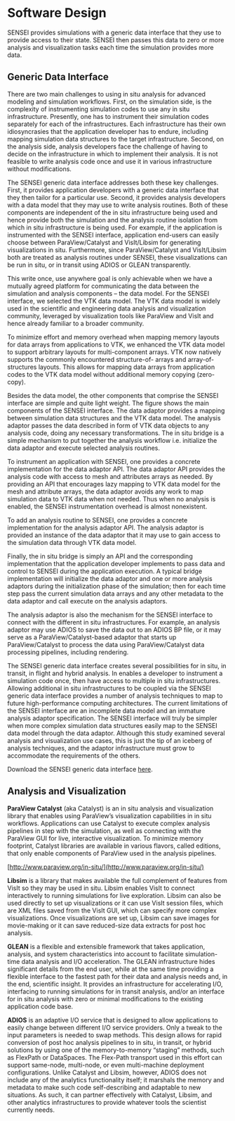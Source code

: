 # Software Design

SENSEI provides simulations with a generic data interface that they use to provide access to their state.  SENSEI then passes this data to zero or more analysis and visualization tasks each time the simulation provides more data.

## Generic Data Interface

There are two main challenges to using in situ analysis for advanced modeling and simulation workflows. First, on the simulation side, is the complexity of instrumenting simulation codes to use any in situ infrastructure. Presently, one has to instrument their simulation codes separately for each of the infrastructures. Each infrastructure has their own idiosyncrasies that the application developer has to endure, including mapping simulation data structures to the target infrastructure. Second, on the analysis side, analysis developers face the challenge of having to decide on the infrastructure in which to implement their analysis. It is not feasible to write analysis code once and use it in various infrastructure without modifications.

The SENSEI generic data interface addresses both these key challenges. First, it provides application developers with a generic data interface that they then tailor for a particular use. Second, it provides analysis developers with a data model that they may use to write analysis routines. Both of these components are independent of the in situ infrastructure being used and hence provide both the simulation and the analysis routine isolation from which in situ infrastructure is being used. For example, if the application is instrumented with the SENSEI interface, application end-users can easily choose between ParaView/Catalyst and VisIt/Libsim for generating visualizations in situ. Furthermore, since ParaView/Catalyst and VisIt/Libsim both are treated as analysis routines under SENSEI, these visualizations can be run in situ, or in transit using ADIOS or GLEAN transparently.

This write once, use anywhere goal is only achievable when we have a mutually agreed platform for communicating the data between the simulation and analysis components – the data model. For the SENSEI interface, we selected the VTK data model. The VTK data model is widely used in the scientific and engineering data analysis and visualization community, leveraged by visualization tools like ParaView and VisIt and hence already familiar to a broader community.

To minimize effort and memory overhead when mapping memory layouts for data arrays from applications to VTK, we enhanced the VTK data model to support arbitrary layouts for multi-component arrays. VTK now natively supports the commonly encountered structure-of- arrays and array-of-structures layouts. This allows for mapping data arrays from application codes to the VTK data model without additional memory copying (zero-copy).

Besides the data model, the other components that comprise the SENSEI interface are simple and quite light weight. The figure shows the main components of the SENSEI interface. The data adaptor provides a mapping between simulation data structures and the VTK data model. The analysis adaptor passes the data described in form of VTK data objects to any analysis code, doing any necessary transformations. The in situ bridge is a simple mechanism to put together the analysis workflow i.e. initialize the data adaptor and execute selected analysis routines.

To instrument an application with SENSEI, one provides a concrete implementation for the data adaptor API. The data adaptor API provides the analysis code with access to mesh and attributes arrays as needed. By providing an API that encourages lazy mapping to VTK data model for the mesh and attribute arrays, the data adaptor avoids any work to map simulation data to VTK data when not needed. Thus when no analysis is enabled, the SENSEI instrumentation overhead is almost nonexistent.

To add an analysis routine to SENSEI, one provides a concrete implementation for the analysis adaptor API. The analysis adaptor is provided an instance of the data adaptor that it may use to gain access to the simulation data through VTK data model.

Finally, the in situ bridge is simply an API and the corresponding implementation that the application developer implements to pass data and control to SENSEI during the application execution. A typical bridge implementation will initialize the data adaptor and one or more analysis adaptors during the initialization phase of the simulation; then for each time step pass the current simulation data arrays and any other metadata to the data adaptor and call execute on the analysis adaptors.

The analysis adaptor is also the mechanism for the SENSEI interface to connect with the different in situ infrastructures. For example, an analysis adaptor may use ADIOS to save the data out to an ADIOS BP file, or it may serve as a ParaView/Catalyst-based adaptor that starts up ParaView/Catalyst to process the data using ParaView/Catalyst data processing pipelines, including rendering.

The SENSEI generic data interface creates several possibilities for in situ, in transit, in flight and hybrid analysis. In enables a developer to instrument a simulation code once, then have access to multiple in situ infrastructures. Allowing additional in situ infrastructures to be coupled via the SENSEI generic data interface provides a number of analysis techniques to map to future high-performance computing architectures.
 The current limitations of the SENSEI interface are an incomplete data model and an immature analysis adaptor specification. The SENSEI interface will truly be simpler when more complex simulation data structures easily map to the SENSEI data model through the data adaptor. Although this study examined several analysis and visualization use cases, this is just the tip of an iceberg of analysis techniques, and the adaptor infrastructure must grow to accommodate the requirements of the others.

Download the SENSEI generic data interface [here](https://gitlab.kitware.com/sensei/sensei).

## Analysis and Visualization

**ParaView Catalyst** (aka Catalyst) is an in situ analysis and visualization library that enables using ParaView’s visualization capabilities in in situ workflows. Applications can use Catalyst to execute complex analysis pipelines in step with the simulation, as well as connecting with the ParaView GUI for live, interactive visualization. To minimize memory footprint, Catalyst libraries are available in various flavors, called editions, that only enable components of ParaView used in the analysis pipelines.

[http://www.paraview.org/in-situ/](http://www.paraview.org/in-situ/)

**Libsim** is a library that makes available the full complement of features from VisIt so they may be used in situ. Libsim enables VisIt to connect interactively to running simulations for live exploration. Libsim can also be used directly to set up visualizations or it can use VisIt session files, which are XML files saved from the VisIt GUI, which can specify more complex visualizations. Once visualizations are set up, Libsim can save images for movie-making or it can save reduced-size data extracts for post hoc analysis.

**GLEAN** is a flexible and extensible framework that takes application, analysis, and system characteristics into account to facilitate simulation-time data analysis and I/O acceleration. The GLEAN infrastructure hides significant details from the end user, while at the same time providing a flexible interface to the fastest path for their data and analysis needs and, in the end, scientific insight. It provides an infrastructure for accelerating I/O, interfacing to running simulations for in transit analysis, and/or an interface for in situ analysis with zero or minimal modifications to the existing application code base.

**ADIOS** is an adaptive I/O service that is designed to allow applications to easily change between different I/O service providers. Only a tweak to the input parameters is needed to swap methods. This design allows for rapid conversion of post hoc analysis pipelines to in situ, in transit, or hybrid solutions by using one of the memory-to-memory “staging” methods, such as FlexPath or DataSpaces. The Flex-Path transport used in this effort can support same-node, multi-node, or even multi-machine deployment configurations. Unlike Catalyst and Libsim, however, ADIOS does not include any of the analytics functionality itself; it marshals the memory and metadata to make such code self-describing and adaptable to new situations. As such, it can partner effectively with Catalyst, Libsim, and other analytics infrastructures to provide whatever tools the scientist currently needs.

<!-- extra line breaks to prevent footer from obscuring text -->
<br><br><br>
